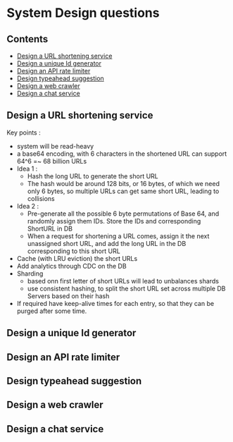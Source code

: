 # System Design questions
## Contents
* [Design a URL shortening service](#design-a-url-shortening-service)
* [Design a unique Id generator](#design-a-unique-id-generator)
* [Design an API rate limiter](#design-an-api-rate-limiter)
* [Design typeahead suggestion](#design-typeahead-suggestion)
* [Design a web crawler](#design-a-web-crawler)
* [Design a chat service](#design-a-chat-service)

## Design a URL shortening service
Key points : 
- system will be read-heavy
- a base64 encoding, with 6 characters in the shortened URL can support 64^6 =~ 68 billion URLs
- Idea 1 : 
  - Hash the long URL to generate the short URL
  - The hash would be around 128 bits, or 16 bytes, of which we need only 6 bytes, so multiple URLs can get same short URL, leading to collisions
- Idea 2 : 
  - Pre-generate all the possible 6 byte permutations of Base 64, and randomly assign them IDs. Store the IDs and corresponding ShortURL in DB
  - When a request for shortening a URL comes, assign it the next unassigned short URL, and add the long URL in the DB corresponding to this short URL
- Cache (with LRU eviction) the short URLs
- Add analytics through CDC on the DB
- Sharding
  - based onn first letter of short URLs will lead to unbalances shards
  - use consistent hashing, to split the short URL set across multiple DB Servers based on their hash
- If required have keep-alive times for each entry, so that they can be purged after some time.


## Design a unique Id generator

## Design an API rate limiter

## Design typeahead suggestion

## Design a web crawler

## Design a chat service
